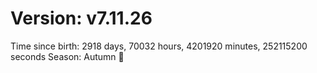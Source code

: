 # Version: v7.11.26
Time since birth: 2918 days, 70032 hours, 4201920 minutes, 252115200 seconds
Season: Autumn 🍁
